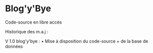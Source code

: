 # Blog'y'Bye
Code-source en libre accès

Historique des m.a.j :

V 1.0 blog'y'bye :
    • Mise à disposition du code-source + de la base de données
